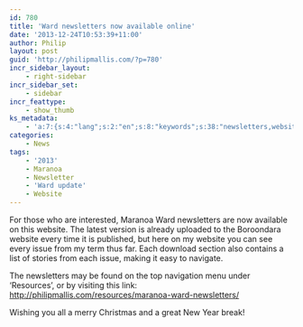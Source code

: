 ```yaml
---
id: 780
title: 'Ward newsletters now available online'
date: '2013-12-24T10:53:39+11:00'
author: Philip
layout: post
guid: 'http://philipmallis.com/?p=780'
incr_sidebar_layout:
    - right-sidebar
incr_sidebar_set:
    - sidebar
incr_feattype:
    - show_thumb
ks_metadata:
    - 'a:7:{s:4:"lang";s:2:"en";s:8:"keywords";s:38:"newsletters,website,issue,maranoa,ward";s:19:"keywords_autoupdate";i:1;s:11:"description";s:154:"newsletters are now available on this website. The latest version is already uploaded to the Boroondara website every time it is published, but here on my";s:22:"description_autoupdate";i:1;s:5:"title";s:0:"";s:6:"robots";s:12:"index,follow";}'
categories:
    - News
tags:
    - '2013'
    - Maranoa
    - Newsletter
    - 'Ward update'
    - Website
---
```


For those who are interested, Maranoa Ward newsletters are now available on this website. The latest version is already uploaded to the Boroondara website every time it is published, but here on my website you can see every issue from my term thus far. Each download section also contains a list of stories from each issue, making it easy to navigate.

The newsletters may be found on the top navigation menu under ‘Resources’, or by visiting this link: <http://philipmallis.com/resources/maranoa-ward-newsletters/>

Wishing you all a merry Christmas and a great New Year break!